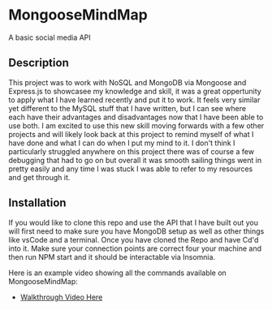# MongooseMindMap

A basic social media API

## Description

This project was to work with NoSQL and MongoDB via Mongoose and Express.js to showcasee my knowledge and skill, it was a great oppertunity to apply what I have learned recently and put it to work. It feels very similar yet different to the MySQL stuff that I have written, but I can see where each have their advantages and disadvantages now that I have been able to use both. I am excited to use this new skill moving forwards with a few other projects and will likely look back at this project to remind myself of what I have done and what I can do when I put my mind to it. I don't think I particularly struggled anywhere on this project there was of course a few debugging that had to go on but overall it was smooth sailing things went in pretty easily and any time I was stuck I was able to refer to my resources and get through it.

## Installation

If you would like to clone this repo and use the API that I have built out you will first need to make sure you have MongoDB setup as well as other things like vsCode and a terminal. Once you have cloned the Repo and have Cd'd into it. Make sure your connection points are correct four your machine and then run NPM start and it should be interactable via Insomnia. 

Here is an example video showing all the commands available on MongooseMindMap:

- [Walkthrough Video Here](https://www.youtube.com/watch?v=wBqaDHDaTxE)